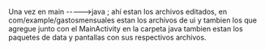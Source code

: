 Una vez en main ----->java ; ahí estan los archivos editados, en com/example/gastosmensuales estan los archivos de ui y tambien los que agregue junto con el MainActivity 
en la carpeta java tambien estan los paquetes de data y pantallas con sus respectivos archivos.

